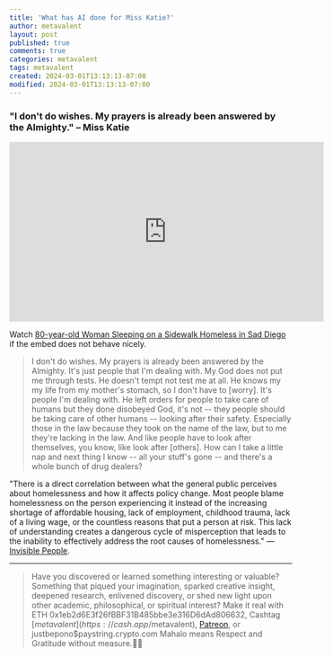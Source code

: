```yaml
---
title: 'What has AI done for Miss Katie?'
author: metavalent
layout: post
published: true
comments: true
categories: metavalent
tags: metavalent
created: 2024-03-01T13:13:13-07:00
modified: 2024-03-01T13:13:13-07:00
---
```


### "I don't do wishes. My prayers is already been answered by the Almighty." &ndash; Miss Katie

<!-- YouTube Player -->
<iframe loading="lazy" id="ytplayer" type="text/html" class="center" width="560" height="320" src="https://www.youtube.com/embed/RL3gkfIHpMY" frameborder="0"></iframe>

Watch [80-year-old Woman Sleeping on a Sidewalk Homeless in Sad Diego](https://youtu.be/RL3gkfIHpMY) if the embed does not behave nicely.

> I don't do wishes. My prayers is already been answered by the Almighty. It's just people that I'm dealing with. My God does not put me through tests. He doesn't tempt not test me at all. He knows my my life from my mother's stomach, so I don't have to [worry]. It's people I'm dealing with. He left orders for people to take care of humans but they done disobeyed God, it's not -- they people should be taking care of other humans -- looking after their safety. Especially those in the law because they took on the name of the law, but to me they're lacking in the law. And like people have to look after themselves, you know, like look after [others]. How can I take a little nap and next thing I know -- all your stuff's gone -- and there's a whole bunch of drug dealers?

"There is a direct correlation between what the general public perceives about homelessness and how it affects policy change. Most people blame homelessness on the person experiencing it instead of the increasing shortage of affordable housing, lack of employment, childhood trauma, lack of a living wage, or the countless reasons that put a person at risk. This lack of understanding creates a dangerous cycle of misperception that leads to the inability to effectively address the root causes of homelessness." &mdash; [Invisible People](https://invisiblepeople.tv).



---
> Have you discovered or learned something interesting or valuable? Something that piqued your imagination, sparked creative insight, deepened research, enlivened discovery, or shed new light upon other academic, philosophical, or spiritual interest? Make it real with ETH 0x1eb2d6E3f26fBBF31B485bbe3e316D6dAd806632, Cashtag [$metavalent](https://cash.app/$metavalent), [Patreon](https://patreon.com/metavalent), or justbepono$paystring.crypto.com Mahalo means Respect and Gratitude without measure.🙏🏼
